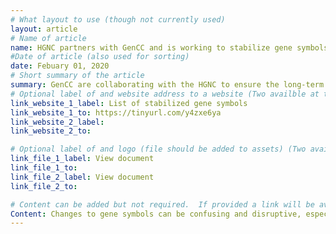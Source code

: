 ```yaml
---
# What layout to use (though not currently used)
layout: article
# Name of article
name: HGNC partners with GenCC and is working to stabilize gene symbols
#Date of article (also used for sorting)
date: Febuary 01, 2020
# Short summary of the article
summary: GenCC are collaborating with the HGNC to ensure the long-term stability of gene symbols. HGNC have already stabilized the symbols of over 2000 genes and over 1000 of these have GenCC disease curations.
# Optional label of and website address to a website (Two availble at the moment)
link_website_1_label: List of stabilized gene symbols
link_website_1_to: https://tinyurl.com/y4zxe6ya
link_website_2_label:
link_website_2_to:

# Optional label of and logo (file should be added to assets) (Two availble at the moment).
link_file_1_label: View document
link_file_1_to:
link_file_2_label: View document
link_file_2_to:

# Content can be added but not required.  If provided a link will be available to the details
Content: Changes to gene symbols can be confusing and disruptive, especially when that gene is associated to a known phenotype, and may have been quoted in many publications, listed in testing panels,  or even be used by a patient support group.  The HGNC, who assign gene symbols and names to all human genes, are aware of the potential widespread impact symbol changes can have. GenCC are collaborating with the HGNC to ensure the long-term stability of gene symbols. Every gene with a curated disease association will be reviewed by the HGNC to check that there is nothing misleading, incorrect or offensive in the nomenclature. Any problematic gene symbols may be updated in line with revised HGNC guidelines, following consultation with the research community. After they have been reviewed gene symbols are marked as ‘stable’ on the HGNC website. It is hoped that some necessary change now will mean fewer changes in the future, as well as improved communication and data retrieval for everyone. HGNC have already stabilized the symbols of over 2000 genes and over 1000 of these have GenCC disease curations.
---
```

